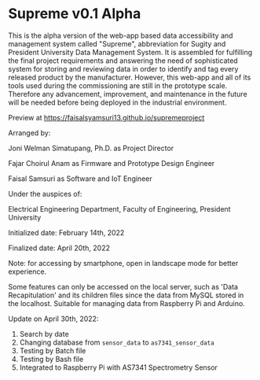 # Supreme v0.1 Alpha

This is the alpha version of the web-app based data accessibility and management system called "Supreme", abbreviation for Sugity and President University Data Management System. It is assembled for fulfilling the final project requirements and answering the need of sophisticated system for storing and reviewing data in order to identify and tag every released product by the manufacturer. However, this web-app and all of its tools used during the commissioning are still in the prototype scale. Therefore any advancement, improvement, and maintenance in the future will be needed before being deployed in the industrial environment.

Preview at https://faisalsyamsuri13.github.io/supremeproject


Arranged by:


Joni Welman Simatupang, Ph.D. as Project Director

Fajar Choirul Anam as Firmware and Prototype Design Engineer

Faisal Samsuri as Software and IoT Engineer


Under the auspices of:


Electrical Engineering Department, Faculty of Engineering, President University


Initialized date: February 14th, 2022

Finalized date: April 20th, 2022

Note: for accessing by smartphone, open in landscape mode for better experience.

Some features can only be accessed on the local server, such as 'Data Recapitulation' and its children files since the data from MySQL stored in the localhost. Suitable for managing data from Raspberry Pi and Arduino.

Update on April 30th, 2022:
1. Search by date
2. Changing database from `sensor_data` to `as7341_sensor_data`
3. Testing by Batch file
4. Testing by Bash file
5. Integrated to Raspberry Pi with AS7341 Spectrometry Sensor
